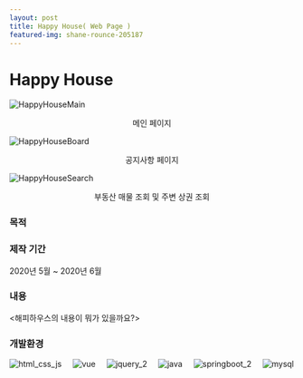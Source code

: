 ```yaml
---
layout: post
title: Happy House( Web Page )
featured-img: shane-rounce-205187
---
```



# Happy House
![HappyHouseMain](https://user-images.githubusercontent.com/44697835/86885828-e3a42d80-c130-11ea-9519-b94d80e11ba2.png)  
<center>메인 페이지</center>  
  
![HappyHouseBoard](https://user-images.githubusercontent.com/44697835/86887150-1bac7000-c133-11ea-9532-16bfbac082ab.png)  
<center>공지사항 페이지</center>  
  
![HappyHouseSearch](https://user-images.githubusercontent.com/44697835/86887247-3ed71f80-c133-11ea-8242-16edf65fecd5.png)  
<center>부동산 매물 조회 및 주변 상권 조회</center>    
  
    


### 목적



### 제작 기간
2020년 5월 ~ 2020년 6월


### 내용
<해피하우스의 내용이 뭐가 있을까요?>


### 개발환경
![html_css_js](https://user-images.githubusercontent.com/44697835/86319956-acd1a180-bc70-11ea-946e-09a11a71fb27.png) &nbsp; &nbsp; ![vue](https://user-images.githubusercontent.com/44697835/86319509-a3940500-bc6f-11ea-815e-6f7612ee657a.png) &nbsp; &nbsp; ![jquery_2](https://user-images.githubusercontent.com/44697835/86319481-9a0a9d00-bc6f-11ea-855e-e0bf301d8185.png)  &nbsp; &nbsp;  ![java](https://user-images.githubusercontent.com/44697835/86319460-9119cb80-bc6f-11ea-9cb2-92a5c15f47b5.png) &nbsp; &nbsp; ![springboot_2](https://user-images.githubusercontent.com/44697835/86319498-9f67e780-bc6f-11ea-8c9d-ae4c7948c638.png)  &nbsp; &nbsp;  ![mysql](https://user-images.githubusercontent.com/44697835/86319496-9d058d80-bc6f-11ea-9e23-93d8990d2fd4.png) 


